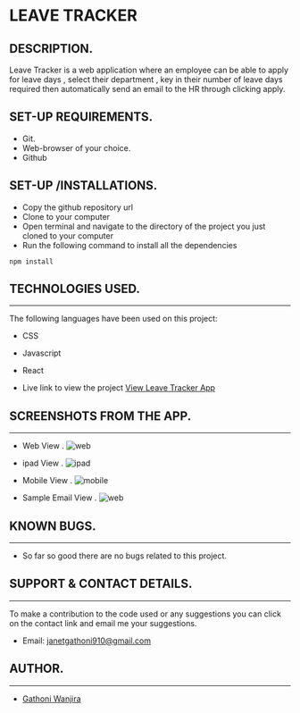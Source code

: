 # LEAVE TRACKER

## DESCRIPTION.

Leave Tracker is a web application where an employee can be able to apply for leave days , select their department , key in their number of leave days required then automatically send an email to the HR through clicking apply.

## SET-UP REQUIREMENTS.

- Git.
- Web-browser of your choice.
- Github

## SET-UP /INSTALLATIONS.

- Copy the github repository url
- Clone to your computer
- Open terminal and navigate to the directory of the project you just cloned to your computer
- Run the following command to install all the dependencies

```
npm install
```

## TECHNOLOGIES USED. 
---

The following languages have been used on this project:


- CSS
- Javascript
- React

- Live link to view the project <a href="https://leaverequester.netlify.app/">View Leave Tracker App</a>

## SCREENSHOTS FROM THE APP. 
---

- Web View .
<img src='Web Screen.png.jpeg' alt='web'></img>
  
- ipad View .
<img src='ipad view.png.jpeg' alt='ipad'></img>

- Mobile View .
<img src='mobile view.png.jpeg' alt='mobile'></img>

- Sample Email View .
<img src='Web Screen.png.jpeg' alt='web'></img>




## KNOWN BUGS.
--- 

- So far so good there are no bugs related to this project.

## SUPPORT & CONTACT DETAILS.  
---

To make a contribution to the code used or any suggestions you can click on the contact link and email me your suggestions.

- Email: janetgathoni910@gmail.com

## AUTHOR. 
---

- [Gathoni Wanjira](https://github.com/Gathoni-Wanjira)

